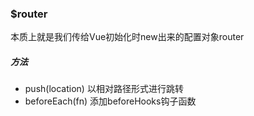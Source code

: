 ### $router

本质上就是我们传给Vue初始化时new出来的配置对象router

##### 方法

- push(location)  以相对路径形式进行跳转
- beforeEach(fn)  添加beforeHooks钩子函数